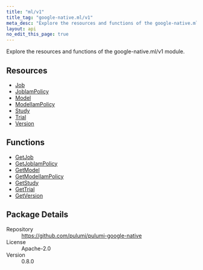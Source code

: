 ```yaml
---
title: "ml/v1"
title_tag: "google-native.ml/v1"
meta_desc: "Explore the resources and functions of the google-native.ml/v1 module."
layout: api
no_edit_this_page: true
---
```


<!-- WARNING: this file was generated by Pulumi Docs Generator. -->
<!-- Do not edit by hand unless you're certain you know what you are doing! -->

Explore the resources and functions of the google-native.ml/v1 module.

<h2 id="resources">Resources</h2>
<ul class="api">
    <li><a href="job" title="Job"><span class="api-symbol api-symbol--resource"></span>Job</a></li>
    <li><a href="jobiampolicy" title="JobIamPolicy"><span class="api-symbol api-symbol--resource"></span>JobIamPolicy</a></li>
    <li><a href="model" title="Model"><span class="api-symbol api-symbol--resource"></span>Model</a></li>
    <li><a href="modeliampolicy" title="ModelIamPolicy"><span class="api-symbol api-symbol--resource"></span>ModelIamPolicy</a></li>
    <li><a href="study" title="Study"><span class="api-symbol api-symbol--resource"></span>Study</a></li>
    <li><a href="trial" title="Trial"><span class="api-symbol api-symbol--resource"></span>Trial</a></li>
    <li><a href="version" title="Version"><span class="api-symbol api-symbol--resource"></span>Version</a></li>
</ul>

<h2 id="functions">Functions</h2>
<ul class="api">
    <li><a href="getjob" title="GetJob"><span class="api-symbol api-symbol--function"></span>GetJob</a></li>
    <li><a href="getjobiampolicy" title="GetJobIamPolicy"><span class="api-symbol api-symbol--function"></span>GetJobIamPolicy</a></li>
    <li><a href="getmodel" title="GetModel"><span class="api-symbol api-symbol--function"></span>GetModel</a></li>
    <li><a href="getmodeliampolicy" title="GetModelIamPolicy"><span class="api-symbol api-symbol--function"></span>GetModelIamPolicy</a></li>
    <li><a href="getstudy" title="GetStudy"><span class="api-symbol api-symbol--function"></span>GetStudy</a></li>
    <li><a href="gettrial" title="GetTrial"><span class="api-symbol api-symbol--function"></span>GetTrial</a></li>
    <li><a href="getversion" title="GetVersion"><span class="api-symbol api-symbol--function"></span>GetVersion</a></li>
</ul>

<h2 id="package-details">Package Details</h2>
<dl class="package-details">
	<dt>Repository</dt>
	<dd><a href="https://github.com/pulumi/pulumi-google-native">https://github.com/pulumi/pulumi-google-native</a></dd>
	<dt>License</dt>
	<dd>Apache-2.0</dd>
	<dt>Version</dt>
	<dd>0.8.0</dd>
</dl>

